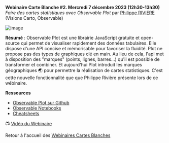 **Webinaire Carte Blanche #2. Mercredi 7 décembre 2023 (12h30-13h30)**
_Faire des cartes statistiques avec Observable Plot_ par [Philippe RIVIERE](https://observablehq.com/@fil) (Visions Carto, Observable) </br>

![image](obsplot.jpeg)

**Résumé** : Observable Plot est une librairie JavaScript gratuite et open-source qui permet de visualiser rapidement des données tabulaires. Elle dispose d'une API concise et mémorisable pour favoriser la fluidité. Plot ne propose pas des types de graphiques clé en main. Au lieu de cela, l'api met à disposition des "marques" (points, lignes, barres...) qu'il est possible de transformer et combiner. Et aujourd'hui Plot introduit les marques géographiques 🌏 pour permettre la réalisation de cartes statistiques. C'est cette nouvelle fonctionnalité que que Philippe Rivière présente lors de ce wébinaire.


**Ressources** </br>
- [Observable Plot sur Github](https://github.com/observablehq/plot)</br>
- [Observable Notebooks](https://observablehq.com/collection/@observablehq/plot)</br>
- [Cheatsheets](https://observablehq.com/collection/@observablehq/plot-cheatsheets)</br>

📺 [Vidéo du Webinaire](https://sharedocs.huma-num.fr/wl/?id=cw6jUGyiTn1C1Z50eP6G1D7mgODWSPbY) </br>

Retour à l'accueil des [Webinaires Cartes Blanches](https://github.com/magisAR9/webinaires)
